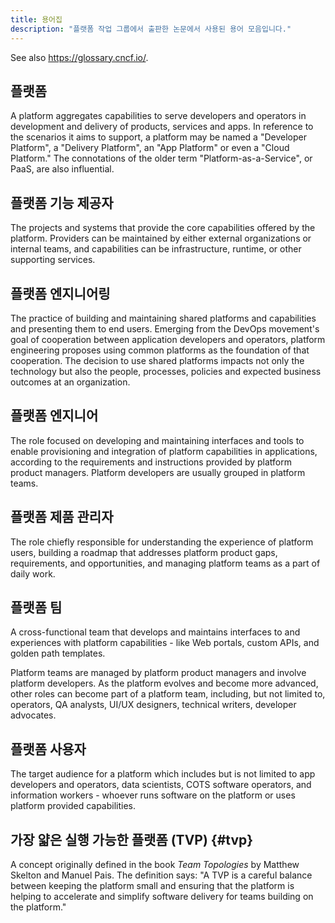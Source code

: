 ```yaml
---
title: 용어집
description: "플랫폼 작업 그룹에서 출판한 논문에서 사용된 용어 모음입니다."
---
```


See also <https://glossary.cncf.io/>.

## 플랫폼
A platform aggregates capabilities to serve developers and operators in
development and delivery of products, services and apps. In reference to the
scenarios it aims to support, a platform may be named a "Developer Platform", a
"Delivery Platform", an "App Platform" or even a "Cloud Platform." The
connotations of the older term "Platform-as-a-Service", or PaaS, are also
influential.

## 플랫폼 기능 제공자
The projects and systems that provide the core capabilities offered by the platform.
Providers can be maintained by either external organizations or internal teams,
and capabilities can be infrastructure, runtime, or other supporting services.

## 플랫폼 엔지니어링
The practice of building and maintaining shared platforms and capabilities and presenting them to end users. Emerging from the DevOps movement's goal of cooperation between application developers and operators, platform engineering proposes using common platforms as the foundation of that cooperation. The decision to use shared platforms impacts not only the technology but also the people, processes, policies and expected business outcomes at an organization.

## 플랫폼 엔지니어
The role focused on developing and 
maintaining interfaces and tools to enable provisioning and integration of platform 
capabilities in applications, according to the requirements and instructions provided 
by platform product managers. Platform developers are usually grouped in platform teams.

## 플랫폼 제품 관리자
The role chiefly responsible for understanding the experience of
platform users, building a roadmap that addresses platform product gaps, requirements, 
and opportunities, and managing platform teams as a part of daily work.

## 플랫폼 팀
A cross-functional team that develops and maintains interfaces to and experiences with
platform capabilities - like Web portals, custom APIs, and golden path templates.  

Platform teams are managed by platform product managers and involve
platform developers. As the platform evolves and become more advanced, other roles 
can become part of a platform team, including, but not limited to, operators, 
QA analysts, UI/UX designers, technical writers, developer advocates.

## 플랫폼 사용자
The target audience for a platform which includes but is not limited to app developers and operators, data
scientists, COTS software operators, and information workers - whoever runs
software on the platform or uses platform provided capabilities.

## 가장 얇은 실행 가능한 플랫폼 (TVP) {#tvp}
A concept originally defined in the book *Team Topologies*
by Matthew Skelton and Manuel Pais. The definition says: "A TVP is a careful balance between 
keeping the platform small and ensuring that the platform is helping to accelerate and simplify 
software delivery for teams building on the platform."
